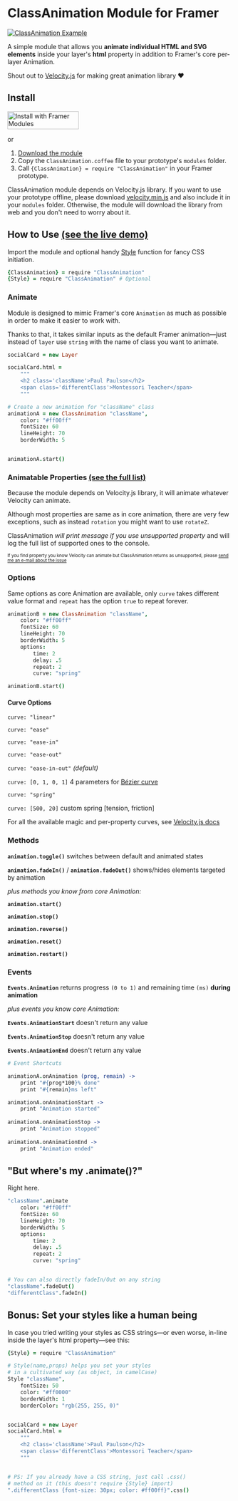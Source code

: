 # ClassAnimation Module for Framer

[![ClassAnimation Example](demo.gif)](https://framer.cloud/aMvYj/)

A simple module that allows you **animate individual HTML and SVG elements** inside your 
layer's **html** property in addition to Framer's core per-layer Animation.

Shout out to [Velocity.js](http://velocityjs.org) for making great animation library &hearts;

## Install
<a href='https://open.framermodules.com/Class Animation'>
    <img alt='Install with Framer Modules'
    src='https://www.framermodules.com/assets/badge@2x.png' width='160' height='40' /></a>


or

1. [Download the module](ClassAnimation.coffee?raw=true)
2. Copy the `ClassAnimation.coffee` file to your prototype's `modules` folder.
3. Call `{ClassAnimation} = require "ClassAnimation"` in your Framer prototype.

ClassAnimation module depends on Velocity.js library. If you want to use your prototype offline,
please download [velocity.min.js](https://github.com/julianshapiro/velocity/raw/master/velocity.min.js) 
and also include it in your
`modules` folder. Otherwise, the module will download the library from web and you don't need to worry about it.

## How to Use [(see the live demo)](https://framer.cloud/aMvYj/)

Import the module and optional handy [Style](#bonus-set-your-styles-like-a-human-being) function for fancy CSS initiation.
```coffeescript
{ClassAnimation} = require "ClassAnimation"
{Style} = require "ClassAnimation" # Optional
```

### Animate

Module is designed to mimic Framer's core `Animation` as much as possible
in order to make it easier to work with. 

Thanks to that, it takes similar inputs as the default Framer animation—just 
instead of `layer` use `string` with the name of class you want to animate.


```coffeescript
socialCard = new Layer

socialCard.html = 
	"""
	<h2 class='className'>Paul Paulson</h2>
	<span class='differentClass'>Montessori Teacher</span>
	"""

# Create a new animation for "className" class
animationA = new ClassAnimation "className",
	color: "#ff00ff"
	fontSize: 60
	lineHeight: 70
	borderWidth: 5


animationA.start()
```

### Animatable Properties [(see the full list)](AnimatableProperties.md)
Because the module depends on Velocity.js library, it will animate whatever Velocity can animate.

Although most properties are same as in core animation, there are very few exceptions, such as instead 
`rotation` you might want to use `rotateZ`.

ClassAnimation *will print message if you use unsupported property* and will log the full
list of supported ones to the console.

<sub><sup>If you find property you know Velocity can animate but ClassAnimation returns
as unsupported, please [send me an e-mail about the issue](mailto:kyselyradek@gmail.com)</sup></sub>


### Options
Same options as core Animation are available, only `curve` takes different value format 
and `repeat` has the option `true` to repeat forever.

```coffeescript
animationB = new ClassAnimation "className",
	color: "#ff00ff"
	fontSize: 60
	lineHeight: 70
	borderWidth: 5
	options:
		time: 2
		delay: .5
		repeat: 2
		curve: "spring"

animationB.start()
```

#### Curve Options
`curve: "linear"`

`curve: "ease"`

`curve: "ease-in"`

`curve: "ease-out"`

`curve: "ease-in-out"` *(default)*

`curve: [0, 1, 0, 1]` 4 parameters for [Bézier curve](http://cubic-bezier.com/)

`curve: "spring"`

`curve: [500, 20]` custom spring [tension, friction]

For all the available magic and per-property curves, see [Velocity.js docs](http://velocityjs.org/#easing)


### Methods
**`animation.toggle()`** switches between default and animated states 

**`animation.fadeIn()`** / **`animation.fadeOut()`** shows/hides elements targeted by animation

*plus methods you know from core Animation:*

**`animation.start()`**

**`animation.stop()`**

**`animation.reverse()`**

**`animation.reset()`**

**`animation.restart()`**

### Events
**`Events.Animation`** returns progress `(0 to 1)` and remaining time `(ms)` **during animation**

*plus events you know core Animation:*

**`Events.AnimationStart`** doesn't return any value

**`Events.AnimationStop`** doesn't return any value

**`Events.AnimationEnd`** doesn't return any value

```coffeescript
# Event Shortcuts

animationA.onAnimation (prog, remain) ->
	print "#{prog*100}% done"
	print "#{remain}ms left"

animationA.onAnimationStart ->
	print "Animation started"
 
animationA.onAnimationStop ->
	print "Animation stopped"
   
animationA.onAnimationEnd ->
	print "Animation ended"
```

## "But where's my .animate()?"
Right here.

```coffeescript
"className".animate
	color: "#ff00ff"
	fontSize: 60
	lineHeight: 70
	borderWidth: 5
	options:
		time: 2
		delay: .5
		repeat: 2
		curve: "spring"


# You can also directly fadeIn/Out on any string
"className".fadeOut()
"differentClass".fadeIn()
```


## Bonus: Set your styles like a human being

In case you tried writing your styles as CSS strings—or even worse, in-line
inside the layer's html property—see this:

```coffeescript
{Style} = require "ClassAnimation"

# Style(name,props) helps you set your styles
# in a cultivated way (as object, in camelCase)
Style "className",
	fontSize: 50
	color: "#ff0000"
	borderWidth: 1
	borderColor: "rgb(255, 255, 0)"


socialCard = new Layer
socialCard.html = 
	"""
	<h2 class='className'>Paul Paulson</h2>
	<span class='differentClass'>Montessori Teacher</span>
	"""


# PS: If you already have a CSS string, just call .css()
# method on it (this doesn't require {Style} import)
".differentClass {font-size: 30px; color: #ff00ff}".css()
```
